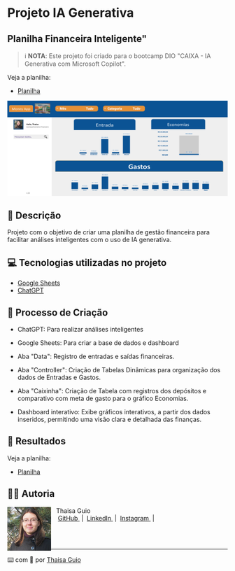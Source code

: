 # Projeto IA Generativa
## Planilha Financeira Inteligente"

 > ℹ️ **NOTA**: Este projeto foi criado para o bootcamp DIO "CAIXA - IA Generativa com Microsoft Copilot".

Veja a planilha: 
- [Planilha](https://docs.google.com/spreadsheets/d/1F3ZvlTvGnLzEr86_hA3ctDniyT7-MJCmKlX05UjrYdY/edit?usp=sharing)

  <p align="center">
<img 
    src="./images/planilha-inteligente.png"
    width="1000"
/>
</p>

<p align="center">


## 📒 Descrição

Projeto com o objetivo de criar uma planilha de gestão financeira para facilitar análises inteligentes com o uso de IA generativa.

## 💻 Tecnologias utilizadas no projeto

- [Google Sheets](https://docs.google.com/spreadsheets)
- [ChatGPT](https://chat.openai.com/) 

## 🧐 Processo de Criação

- ChatGPT: Para realizar análises inteligentes
- Google Sheets: Para criar a base de dados e dashboard

- Aba "Data": Registro de entradas e saídas financeiras.
- Aba "Controller": Criação de Tabelas Dinâmicas para organização dos dados de Entradas e Gastos.
- Aba "Caixinha": Criação de Tabela com registros dos depósitos e comparativo com meta de gasto para o gráfico Economias.
- Dashboard interativo: Exibe gráficos interativos, a partir dos dados inseridos, permitindo uma visão clara e detalhada das finanças.

## 🚀 Resultados

Veja a planilha: 
- [Planilha](https://docs.google.com/spreadsheets/d/1F3ZvlTvGnLzEr86_hA3ctDniyT7-MJCmKlX05UjrYdY/edit?usp=sharing)

## 👨‍💻 Autoria

<p>
    <img 
      align=left 
      margin=10 
      width=100 
      src="/images/thaisa-guio.png"
    />
    <p>&nbsp&nbsp&nbspThaisa Guio<br>
    &nbsp&nbsp&nbsp
    <a 
        href="https://github.com/thaisaguio">
        GitHub
    </a>
    &nbsp;|&nbsp;
    <a 
        href="https://www.linkedin.com/thaisa-guio/">
        LinkedIn
    </a>
    &nbsp;|&nbsp;
    <a 
        href="https://www.instagram.com/thaisaguio">
        Instagram
    </a>
    &nbsp;|&nbsp;</p>
</p>
<br/><br/>
<p>

---

⌨️ com 💜 por [Thaisa Guio](https://github.com/thaisaguio)
